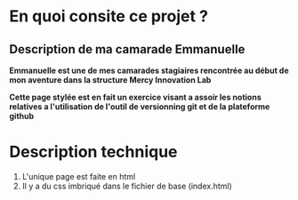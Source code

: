 # En quoi consite ce projet ?

## Description de ma camarade Emmanuelle

**Emmanuelle est une de mes camarades stagiaires rencontrée au début de mon aventure dans la structure Mercy Innovation Lab**

**Cette page stylée est en fait un exercice visant a assoir les notions relatives a l'utilisation de l'outil de versionning git et de la plateforme github**

# Description technique

1. L'unique page est faite en html
2. Il y a du css imbriqué dans le fichier de base (index.html)